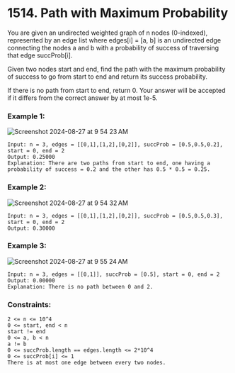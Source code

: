 # 1514. Path with Maximum Probability

You are given an undirected weighted graph of n nodes (0-indexed), represented by an edge list where edges[i] = [a, b] is an undirected edge connecting the nodes a and b with a probability of success of traversing that edge succProb[i].

Given two nodes start and end, find the path with the maximum probability of success to go from start to end and return its success probability.

If there is no path from start to end, return 0. Your answer will be accepted if it differs from the correct answer by at most 1e-5.

 

### Example 1:
![Screenshot 2024-08-27 at 9 54 23 AM](https://github.com/user-attachments/assets/da98d286-c540-489a-bf5c-c98c6a7a0bfc)


```
Input: n = 3, edges = [[0,1],[1,2],[0,2]], succProb = [0.5,0.5,0.2], start = 0, end = 2
Output: 0.25000
Explanation: There are two paths from start to end, one having a probability of success = 0.2 and the other has 0.5 * 0.5 = 0.25.
```
### Example 2:
![Screenshot 2024-08-27 at 9 54 32 AM](https://github.com/user-attachments/assets/39681ba4-bc95-4563-8d88-4ec764c3b0cd)


```
Input: n = 3, edges = [[0,1],[1,2],[0,2]], succProb = [0.5,0.5,0.3], start = 0, end = 2
Output: 0.30000
```
### Example 3:
![Screenshot 2024-08-27 at 9 55 24 AM](https://github.com/user-attachments/assets/4adde3cf-12ca-428c-8b7c-ebed9e450459)


```
Input: n = 3, edges = [[0,1]], succProb = [0.5], start = 0, end = 2
Output: 0.00000
Explanation: There is no path between 0 and 2.
``` 

### Constraints:
```
2 <= n <= 10^4
0 <= start, end < n
start != end
0 <= a, b < n
a != b
0 <= succProb.length == edges.length <= 2*10^4
0 <= succProb[i] <= 1
There is at most one edge between every two nodes.
```
